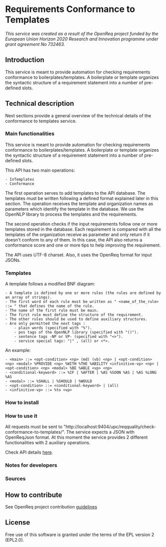 # Requirements Conformance to Templates

_This service was created as a result of the OpenReq project funded by the European Union Horizon 2020 Research and Innovation programme under grant agreement No 732463._

## Introduction

This service is meant to provide automation for checking requirements conformance to boilerplates/templates. A boilerplate or template organizes the syntactic structure of a requirement statement into a number of pre-defined slots.

## Technical description

Next sections provide a general overview of the technical details of the conformance to templates service.

### Main functionalities

This service is meant to provide automation for checking requirements conformance to boilerplates/templates. A boilerplate or template organizes the syntactic structure of a requirement statement into a number of pre-defined slots.

This API has two main operations:

    - InTemplates
    - Conformance
    
The first operation serves to add templates to the API database. The templates must be written following a defined format explained later in this section. The operation receives the template and organization names as parameters which identify the template in the database. We use the OpenNLP library to process the templates and the requirements.

The second operation checks if the input requirements follow one or more templates stored in the database. Each requirement is compared with all the templates of the organization receive as parameter and only return if it doesn't conform to any of them. In this case, the API also returns a conformance score and one or more tips to help improving the requirement.

The API uses UTF-8 charset. Also, it uses the OpenReq format for input JSONs.

### Templates

A template follows a modified BNF diagram:

    - A template is defined by one or more rules (the rules are defined by an array of strings).
    - The first word of each rule must be written as " <name_of_the_rule> ::= " that defines the name of the rule.
    - The name of the first rule must be main.
    - The first rule must define the structure of the requirement.
    - The other rules should be used to define auxiliary structures.
    - Are only permitted the next tags :
        - plain words (specified with "%").
        - pos tags of the OpenNLP library (specified with "()").
        - sentence tags -NP or VP- (specified with "<>").
        - service special tags: "|" , (all) or <*>.
        
An example:

    - <main> ::= <opt-condition> <np> (md) (vb) <np> | <opt-condition> <np> <modal> %PROVIDE <np> %WITH %THE %ABILITY <infinitive-vp> <np> | <opt-condition> <np> <modal> %BE %ABLE <vp> <np>
    - <conditional-keyword> ::= %IF | %AFTER | %AS %SOON %AS | %AS %LONG %AS
    - <modal> ::= %SHALL | %SHOULD | %WOULD
    - <opt-condition> ::= <conditional-keyword> | (all)
    - <infinitive-vp> ::= %to <vp>


### How to install


### How to use it

All requests must be sent to "http://localhost:9404/upc/reqquality/check-conformance-to-templates/". The service expects a JSON with OpenReqJson format. At this moment the service provides 2 different functionalities with 2 auxiliary operations.

Check API details [here](http://217.172.12.199:9409/swagger-ui.html).

### Notes for developers

### Sources


## How to contribute

See OpenReq project contribution [guidelines](https://github.com/OpenReqEU/OpenReq/blob/master/CONTRIBUTING.md)

## License

Free use of this software is granted under the terms of the EPL version 2 (EPL2.0).

